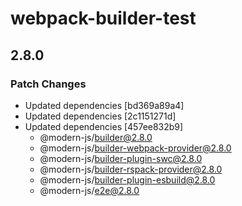 # webpack-builder-test

## 2.8.0

### Patch Changes

- Updated dependencies [bd369a89a4]
- Updated dependencies [2c1151271d]
- Updated dependencies [457ee832b9]
  - @modern-js/builder@2.8.0
  - @modern-js/builder-webpack-provider@2.8.0
  - @modern-js/builder-plugin-swc@2.8.0
  - @modern-js/builder-rspack-provider@2.8.0
  - @modern-js/builder-plugin-esbuild@2.8.0
  - @modern-js/e2e@2.8.0
